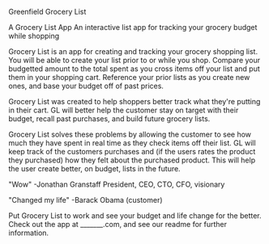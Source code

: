 Greenfield Grocery List

A Grocery List App
An interactive list app for tracking your grocery budget while shopping

Grocery List is an app for creating and tracking your grocery shopping list. You will be able to create your list prior to or while you shop. Compare your budgetted amount to the total spent as you cross items off your list and put them in your shopping cart. Reference your prior lists as you create new ones, and base your budget off of past prices.

Grocery List was created to help shoppers better track what they're putting in their cart. GL will better help the customer stay on target with their budget, recall past purchases, and build future grocery lists.

Grocery List solves these problems by allowing the customer to see how much they have spent in real time as they check items off their list. GL will keep track of the customers purchases and (if the users rates the product they purchased) how they felt about the purchased product. This will help the user create better, on budget, lists in the future.

"Wow" -Jonathan Granstaff President, CEO, CTO, CFO, visionary

"Changed my life" -Barack Obama (customer)

Put Grocery List to work and see your budget and life change for the better. Check out the app at _______.com, and see our readme for further information.